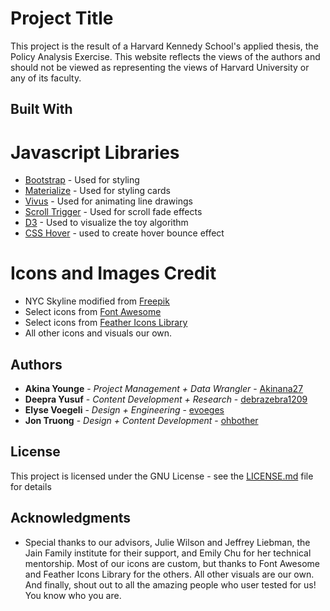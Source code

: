 # Project Title

This project is the result of a Harvard Kennedy School's applied thesis, the Policy Analysis Exercise. This website reflects the views of the authors and should not be viewed as representing the views of Harvard University or any of its faculty.


## Built With

# Javascript Libraries
* [Bootstrap](https://getbootstrap.com/) - Used for styling
* [Materialize](https://materializecss.com/) - Used for styling cards
* [Vivus](https://maxwellito.github.io/vivus/) - Used for animating line drawings
* [Scroll Trigger](https://github.com/terwanerik/ScrollTrigger) - Used for scroll fade effects
* [D3](https://d3js.org/) - Used to visualize the toy algorithm
* [CSS Hover](https://ianlunn.github.io/Hover/) - used to create hover bounce effect

# Icons and Images Credit

* NYC Skyline modified from [Freepik](http://www.freepik.com)
* Select icons from [Font Awesome](https://fontawesome.com/?from=io)
* Select icons from [Feather Icons Library](https://feathericons.com/)
* All other icons and visuals our own.



## Authors

* **Akina Younge** - *Project Management + Data Wrangler* - [Akinana27](https://github.com/Akinana27)
* **Deepra Yusuf** - *Content Development + Research* - [debrazebra1209](https://github.com/debrazebra1209)
* **Elyse Voegeli** - *Design + Engineering* - [evoeges](https://github.com/evoeges)
* **Jon Truong** - *Design + Content Development* - [ohbother](https://github.com/ohbother)



## License

This project is licensed under the GNU License - see the [LICENSE.md](LICENSE.md) file for details

## Acknowledgments

* Special thanks to our advisors, Julie Wilson and Jeffrey Liebman, the Jain Family institute for their support, and Emily Chu for her technical mentorship. Most of our icons are custom, but thanks to Font Awesome and Feather Icons Library for the others. All other visuals are our own. And finally, shout out to all the amazing people who user tested for us! You know who you are.
